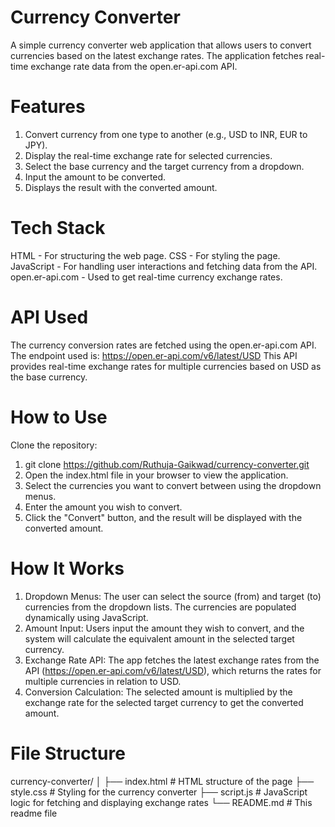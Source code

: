 # Currency Converter
A simple currency converter web application that allows users to convert currencies based on the latest exchange rates. The application fetches real-time exchange rate data from the open.er-api.com API.
# Features
1. Convert currency from one type to another (e.g., USD to INR, EUR to JPY).
2. Display the real-time exchange rate for selected currencies.
3. Select the base currency and the target currency from a dropdown.
4. Input the amount to be converted.
5. Displays the result with the converted amount.
# Tech Stack
HTML - For structuring the web page.
CSS - For styling the page.
JavaScript - For handling user interactions and fetching data from the API.
open.er-api.com - Used to get real-time currency exchange rates.
# API Used
The currency conversion rates are fetched using the open.er-api.com API. The endpoint used is:
https://open.er-api.com/v6/latest/USD
This API provides real-time exchange rates for multiple currencies based on USD as the base currency.
# How to Use
Clone the repository:
1. git clone https://github.com/Ruthuja-Gaikwad/currency-converter.git
2. Open the index.html file in your browser to view the application.
3. Select the currencies you want to convert between using the dropdown menus.
4. Enter the amount you wish to convert.
5. Click the "Convert" button, and the result will be displayed with the converted amount.
# How It Works
1. Dropdown Menus: The user can select the source (from) and target (to) currencies from the dropdown lists. The currencies are populated dynamically using JavaScript.
2. Amount Input: Users input the amount they wish to convert, and the system will calculate the equivalent amount in the selected target currency.
3. Exchange Rate API: The app fetches the latest exchange rates from the API (https://open.er-api.com/v6/latest/USD), which returns the rates for multiple currencies in relation to USD.
4. Conversion Calculation: The selected amount is multiplied by the exchange rate for the selected target currency to get the converted amount.
# File Structure
currency-converter/
│
├── index.html        # HTML structure of the page
├── style.css         # Styling for the currency converter
├── script.js         # JavaScript logic for fetching and displaying exchange rates
└── README.md         # This readme file

